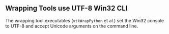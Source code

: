 ## Wrapping Tools use UTF-8 Win32 CLI

The wrapping tool executables (`vtkWrapPython` et al.) set the Win32
console to UTF-8 and accept Unicode arguments on the command line.
